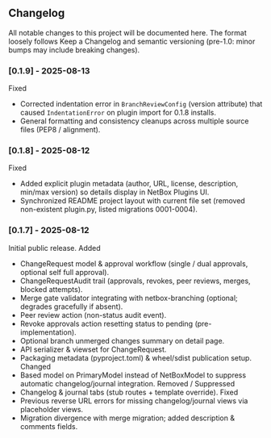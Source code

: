 ## Changelog

All notable changes to this project will be documented here. The format loosely follows Keep a Changelog and semantic versioning (pre-1.0: minor bumps may include breaking changes).

### [0.1.9] - 2025-08-13
Fixed
- Corrected indentation error in `BranchReviewConfig` (version attribute) that caused `IndentationError` on plugin import for 0.1.8 installs.
- General formatting and consistency cleanups across multiple source files (PEP8 / alignment).

### [0.1.8] - 2025-08-12
Fixed
- Added explicit plugin metadata (author, URL, license, description, min/max version) so details display in NetBox Plugins UI.
- Synchronized README project layout with current file set (removed non-existent plugin.py, listed migrations 0001-0004).

### [0.1.7] - 2025-08-12
Initial public release.
Added
- ChangeRequest model & approval workflow (single / dual approvals, optional self full approval).
- ChangeRequestAudit trail (approvals, revokes, peer reviews, merges, blocked attempts).
- Merge gate validator integrating with netbox-branching (optional; degrades gracefully if absent).
- Peer review action (non-status audit event).
- Revoke approvals action resetting status to pending (pre-implementation).
- Optional branch unmerged changes summary on detail page.
- API serializer & viewset for ChangeRequest.
- Packaging metadata (pyproject.toml) & wheel/sdist publication setup.
Changed
- Based model on PrimaryModel instead of NetBoxModel to suppress automatic changelog/journal integration.
Removed / Suppressed
- Changelog & journal tabs (stub routes + template override).
Fixed
- Previous reverse URL errors for missing changelog/journal views via placeholder views.
- Migration divergence with merge migration; added description & comments fields.
